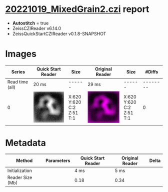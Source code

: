 # [20221019_MixedGrain2.czi](https://zenodo.org/record/7260610/files/20221019_MixedGrain2.czi) report
 - **Autostitch** = true
 - ZeissCZIReader v6.14.0
 - ZeissQuickStartCZIReader v0.1.8-SNAPSHOT

# Images 

| Series            | Quick Start Reader | Size | Original Reader | Size | #Diffs |
|-------------------|--------------------|------|-----------------|------|--------|
| Read time (all)   |20 ms|------|29 ms|------|--------|
|0|![20221019_MixedGrain2.quick_true.flat_true.stitch_true.series_0.jpg](20221019_MixedGrain2/20221019_MixedGrain2.quick_true.flat_true.stitch_true.series_0.jpg)|X:620<br>Y:620<br>C:2<br>Z:51<br>T:1|![20221019_MixedGrain2.quick_false.flat_true.stitch_true.series_0.jpg](20221019_MixedGrain2/20221019_MixedGrain2.quick_false.flat_true.stitch_true.series_0.jpg)|X:620<br>Y:620<br>C:2<br>Z:51<br>T:1|0|

# Metadata

|  Method            | Parameters       | Quick Start Reader | Original Reader | Delta  |
| -------------------|------------------|--------------------|-----------------|------- |
| Initialization     |                  |4 ms|5 ms|        |
| Reader Size (Mb)     |                  |0.18|0.34|        |
